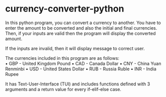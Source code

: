 # currency-converter-python

In this python program, you can convert a currency to another. You have to enter the amount to be converted and also the initial and final currencies. Then, if your inputs are valid then the program will display the converted amount. 

If the inputs are invalid, then it will display message to correct user.   

The currencies included in this program are as follows:  
•	GBP - United Kingdom Pound 
•	CAD - Canada Dollar 
•	CNY - China Yuan Renminbi 
•	USD - United States Dollar 
•	RUB - Russia Ruble 
•	INR - India Rupee  

It has Text-User-Interface (TUI) and includes functions defined with 3 arguments and a return value for every if-elif-else case.

